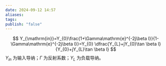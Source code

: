 ```yaml
---
date: 2024-09-12 14:57
aliases: 
tags: 
publish: "false"
---
```

$$
Y_{\mathrm{in}}=Y_{0}\frac{1+\Gamma\mathrm{e}^{-2j\beta l}}{1-\Gamma\mathrm{e}^{-2j\beta l}}=Y_{0} \dfrac{Y_{L}+jY_{0}\tan \beta l}{Y_{0}+jY_{L}\tan \beta l}
$$
$Y_{in}$ 为输入导纳；$\Gamma$ 为反射系数；$Y_{L}$ 为负载导纳。